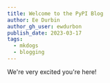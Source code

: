 ```yaml
---
title: Welcome to the PyPI Blog
author: Ee Durbin
author_gh_user: ewdurbon
publish_date: 2023-03-17
tags:
  - mkdogs
  - blogging
---
```


We're very excited you're here!

